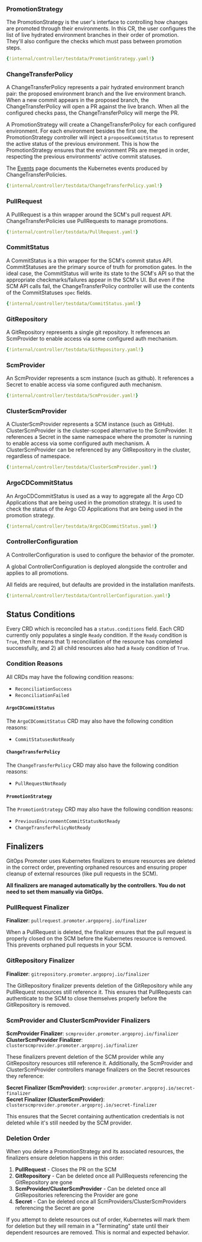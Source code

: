 ### PromotionStrategy

The PromotionStrategy is the user's interface to controlling how changes are promoted through their environments. In 
this CR, the user configures the list of live hydrated environment branches in their order of promotion. They'll also
configure the checks which must pass between promotion steps.

```yaml
{!internal/controller/testdata/PromotionStrategy.yaml!}
```

### ChangeTransferPolicy

A ChangeTransferPolicy represents a pair hydrated environment branch pair: the proposed environment branch and the live
environment branch. When a new commit appears in the proposed branch, the ChangeTransferPolicy will open a PR against 
the live branch. When all the configured checks pass, the ChangeTransferPolicy will merge the PR.

A PromotionStrategy will create a ChangeTransferPolicy for each configured environment. For each environment besides the
first one, the PromotionStrategy controller will inject a `proposedCommitStatus` to represent the active status of the
previous environment. This is how the PromotionStrategy ensures that the environment PRs are merged in order, respecting
the previous environments' active commit statuses.

The [Events](monitoring/events.md#changetransferpolicy) page documents the Kubernetes events produced by 
ChangeTransferPolicies.

```yaml
{!internal/controller/testdata/ChangeTransferPolicy.yaml!}
```

### PullRequest

A PullRequest is a thin wrapper around the SCM's pull request API. ChangeTransferPolicies use PullRequests to manage
promotions.

```yaml
{!internal/controller/testdata/PullRequest.yaml!}
```

### CommitStatus

A CommitStatus is a thin wrapper for the SCM's commit status API. CommitStatuses are the primary source of truth for
promotion gates. In the ideal case, the CommitStatus will write its state to the SCM's API so that the appropriate
checkmarks/failures appear in the SCM's UI. But even if the SCM API calls fail, the ChangeTransferPolicy controller will
use the contents of the CommitStatuses `spec` fields.

```yaml
{!internal/controller/testdata/CommitStatus.yaml!}
```

### GitRepository

A GitRepository represents a single git repository. It references an ScmProvider to enable access via some configured
auth mechanism.

```yaml
{!internal/controller/testdata/GitRepository.yaml!}
```

### ScmProvider

An ScmProvider represents a scm instance (such as github). It references a Secret to enable access via some configured
auth mechanism.

```yaml
{!internal/controller/testdata/ScmProvider.yaml!}
```

### ClusterScmProvider

A ClusterScmProvider represents a SCM instance (such as GitHub). ClusterScmProvider is the cluster-scoped alternative to the ScmProvider. It references a Secret in the same namespace where the promoter is running to enable access via some configured
auth mechanism. A ClusterScmProvider can be referenced by any GitRepository in the cluster, regardless of namespace.

```yaml
{!internal/controller/testdata/ClusterScmProvider.yaml!}
```

### ArgoCDCommitStatus

An ArgoCDCommitStatus is used as a way to aggregate all the Argo CD Applications that are being used in the promotion strategy. It is used
to check the status of the Argo CD Applications that are being used in the promotion strategy.

```yaml
{!internal/controller/testdata/ArgoCDCommitStatus.yaml!}
```
### ControllerConfiguration

A ControllerConfiguration is used to configure the behavior of the promoter.

A global ControllerConfiguration is deployed alongside the controller and applies to all promotions.

All fields are required, but defaults are provided in the installation manifests.

```yaml
{!internal/controller/testdata/ControllerConfiguration.yaml!}
```

## Status Conditions

Every CRD which is reconciled has a `status.conditions` field. Each CRD currently only populates a single `Ready` 
condition. If the `Ready` condition is `True`, then it means that 1) reconciliation of the resource has completed 
successfully, and 2) all child resources also had a `Ready` condition of `True`.

### Condition Reasons

All CRDs may have the following condition reasons:

* `ReconciliationSuccess`
* `ReconciliationFailed`

#### `ArgoCDCommitStatus`

The `ArgoCDCommitStatus` CRD may also have the following condition reasons:

* `CommitStatusesNotReady`

#### `ChangeTransferPolicy`

The `ChangeTransferPolicy` CRD may also have the following condition reasons:

* `PullRequestNotReady`

#### `PromotionStrategy`

The `PromotionStrategy` CRD may also have the following condition reasons:

* `PreviousEnvironmentCommitStatusNotReady`
* `ChangeTransferPolicyNotReady`

## Finalizers

GitOps Promoter uses Kubernetes finalizers to ensure resources are deleted in the correct order, preventing orphaned 
resources and ensuring proper cleanup of external resources (like pull requests in the SCM).

**All finalizers are managed automatically by the controllers. You do not need to set them manually via GitOps.**

### PullRequest Finalizer

**Finalizer**: `pullrequest.promoter.argoporoj.io/finalizer`

When a PullRequest is deleted, the finalizer ensures that the pull request is properly closed on the SCM before the 
Kubernetes resource is removed. This prevents orphaned pull requests in your SCM.

### GitRepository Finalizer

**Finalizer**: `gitrepository.promoter.argoproj.io/finalizer`

The GitRepository finalizer prevents deletion of the GitRepository while any PullRequest resources still reference it. 
This ensures that PullRequests can authenticate to the SCM to close themselves properly before the GitRepository is 
removed.

### ScmProvider and ClusterScmProvider Finalizers

**ScmProvider Finalizer**: `scmprovider.promoter.argoproj.io/finalizer`  
**ClusterScmProvider Finalizer**: `clusterscmprovider.promoter.argoproj.io/finalizer`

These finalizers prevent deletion of the SCM provider while any GitRepository resources still reference it. Additionally, 
the ScmProvider and ClusterScmProvider controllers manage finalizers on the Secret resources they reference:

**Secret Finalizer (ScmProvider)**: `scmprovider.promoter.argoproj.io/secret-finalizer`  
**Secret Finalizer (ClusterScmProvider)**: `clusterscmprovider.promoter.argoproj.io/secret-finalizer`

This ensures that the Secret containing authentication credentials is not deleted while it's still needed by the SCM 
provider.

### Deletion Order

When you delete a PromotionStrategy and its associated resources, the finalizers ensure deletion happens in this order:

1. **PullRequest** - Closes the PR on the SCM
2. **GitRepository** - Can be deleted once all PullRequests referencing the GitRepository are gone
3. **ScmProvider/ClusterScmProvider** - Can be deleted once all GitRepositories referencing the Provider are gone
4. **Secret** - Can be deleted once all ScmProviders/ClusterScmProviders referencing the Secret are gone

If you attempt to delete resources out of order, Kubernetes will mark them for deletion but they will remain in a 
"Terminating" state until their dependent resources are removed. This is normal and expected behavior.
